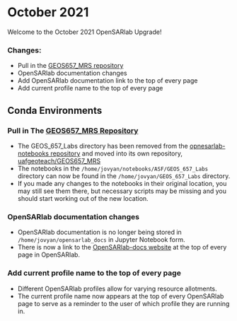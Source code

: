 # October 2021

Welcome to the October 2021 OpenSARlab Upgrade!

### Changes:
- Pull in the [GEOS657_MRS repository](https://github.com/uafgeoteach/GEOS657_MRS)
- OpenSARlab documentation changes
- Add OpenSARlab documentation link to the top of every page
- Add current profile name to the top of every page

## Conda Environments

### Pull in The [GEOS657_MRS Repository](https://github.com/uafgeoteach/GEOS657_MRS)
- The GEOS_657_Labs directory has been removed from the [opnesarlab-notebooks repository](https://github.com/ASFOpenSARlab/opensarlab-notebooks) and moved into its own repository, [uafgeoteach/GEOS657_MRS](https://github.com/uafgeoteach/GEOS657_MRS)
- The notebooks in the `/home/jovyan/notebooks/ASF/GEOS_657_Labs` directory can now be found in the `/home/jovyan/GEOS_657_Labs` directory.
- If you made any changes to the notebooks in their original location, you may still see them there, but necessary scripts may be missing and you should start working out of the new location.

### OpenSARlab documentation changes
- OpenSARlab documentation is no longer being stored in `/home/jovyan/opensarlab_docs` in Jupyter Notebook form.
- There is now a link to the [OpenSARlab-docs website](https://opensarlab-docs.asf.alaska.edu/) at the top of every page in OpenSARlab.

### Add current profile name to the top of every page
- Different OpenSARlab profiles allow for varying resource allotments.
- The current profile name now appears at the top of every OpenSARlab page to serve as a reminder to the user of which profile they are running in. 
